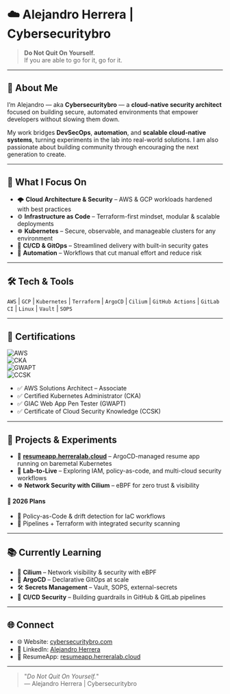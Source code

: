 # ☁️ Alejandro Herrera | Cybersecuritybro

> **Do Not Quit On Yourself.**  
> If you are able to go for it, go for it.

---

## 👋 About Me  

I’m Alejandro — aka **Cybersecuritybro** — a **cloud-native security architect** focused on building secure, automated environments that empower developers without slowing them down.  

My work bridges **DevSecOps**, **automation**, and **scalable cloud-native systems**, turning experiments in the lab into real-world solutions.  I am also passionate about building community through encouraging the next generation to create.  

---

## 🔐 What I Focus On  

- 🌩️ **Cloud Architecture & Security** – AWS & GCP workloads hardened with best practices  
- ⚙️ **Infrastructure as Code** – Terraform-first mindset, modular & scalable deployments  
- ☸️ **Kubernetes** – Secure, observable, and manageable clusters for any environment  
- 🚀 **CI/CD & GitOps** – Streamlined delivery with built-in security gates  
- 🔄 **Automation** – Workflows that cut manual effort and reduce risk  

---

## 🛠️ Tech & Tools  

`AWS` | `GCP` | `Kubernetes` | `Terraform` | `ArgoCD` | `Cilium` | `GitHub Actions` | `GitLab CI` | `Linux` | `Vault` | `SOPS`

---

## 📜 Certifications  

![AWS](https://img.shields.io/badge/AWS-SAA-orange?logo=amazonaws)  
![CKA](https://img.shields.io/badge/CKA-blue?logo=kubernetes)  
![GWAPT](https://img.shields.io/badge/GWAPT-green)  
![CCSK](https://img.shields.io/badge/CCSK-lightgrey)

- ✅ AWS Solutions Architect – Associate  
- ✅ Certified Kubernetes Administrator (CKA)  
- ✅ GIAC Web App Pen Tester (GWAPT)  
- ✅ Certificate of Cloud Security Knowledge (CCSK)  

---

## 🧭 Projects & Experiments  

- 💼 **[resumeapp.herreralab.cloud](https://resumeapp.herreralab.cloud)** – ArgoCD-managed resume app running on baremetal Kubernetes  
- 🔐 **Lab-to-Live** – Exploring IAM, policy-as-code, and multi-cloud security workflows  
- ☸️ **Network Security with Cilium** – eBPF for zero trust & visibility  

#### 🔮 2026 Plans  
- 📜 Policy-as-Code & drift detection for IaC workflows  
- 🔄 Pipelines + Terraform with integrated security scanning  

---

## 📚 Currently Learning  

- 🧠 **Cilium** – Network visibility & security with eBPF  
- 🚀 **ArgoCD** – Declarative GitOps at scale  
- 🛠️ **Secrets Management** – Vault, SOPS, external-secrets  
- 🔐 **CI/CD Security** – Building guardrails in GitHub & GitLab pipelines  

---

## 🌐 Connect  

- 🌐 Website: [cybersecuritybro.com](https://cybersecuritybro.com)  
- 💼 LinkedIn: [Alejandro Herrera](https://www.linkedin.com/in/alejandro-herrera-cissp)  
- 📄 ResumeApp: [resumeapp.herreralab.cloud](https://resumeapp.herreralab.cloud)  

---

> "_Do Not Quit On Yourself._"  
> — Alejandro Herrera | Cybersecuritybro
